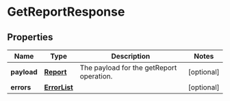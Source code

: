 
# GetReportResponse

## Properties
Name | Type | Description | Notes
------------ | ------------- | ------------- | -------------
**payload** | [**Report**](Report.md) | The payload for the getReport operation. |  [optional]
**errors** | [**ErrorList**](ErrorList.md) |  |  [optional]



